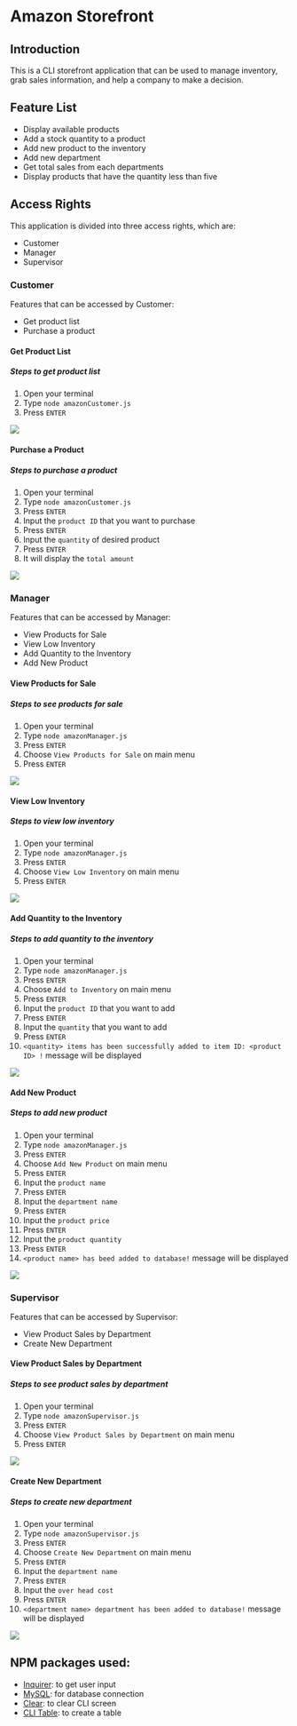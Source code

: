 # Amazon Storefront

## Introduction
This is a CLI storefront application that can be used to manage inventory, grab sales information, and help a company to make a decision. 

## Feature List
 * Display available products
 * Add a stock quantity to a product
 * Add new product to the inventory
 * Add new department
 * Get total sales from each departments
 * Display products that have the quantity less than five

## Access Rights
This application is divided into three access rights, which are:
* Customer
* Manager
* Supervisor

### Customer
Features that can be accessed by Customer:
* Get product list
* Purchase a product

#### Get Product List
##### Steps to get product list
1. Open your terminal
2. Type `node amazonCustomer.js`
3. Press `ENTER`

![](https://imgur.com/txeMDxj.gif)

#### Purchase a Product
##### Steps to purchase a product
1. Open your terminal
2. Type `node amazonCustomer.js`
3. Press `ENTER`
4. Input the `product ID` that you want to purchase
5. Press `ENTER`
6. Input the `quantity` of desired product
7. Press `ENTER`
8. It will display the `total amount`

![](https://imgur.com/BtJBSKk.gif)

### Manager
Features that can be accessed by Manager:
* View Products for Sale
* View Low Inventory
* Add Quantity to the Inventory
* Add New Product

#### View Products for Sale
##### Steps to see products for sale
1. Open your terminal
2. Type `node amazonManager.js`
3. Press `ENTER`
4. Choose `View Products for Sale` on main menu
5. Press `ENTER`

![](https://imgur.com/Vp7zkpj.gif)

#### View Low Inventory
##### Steps to view low inventory
1. Open your terminal
2. Type `node amazonManager.js`
3. Press `ENTER`
4. Choose `View Low Inventory` on main menu
5. Press `ENTER`

![](https://imgur.com/YOP9FPp.gif)

#### Add Quantity to the Inventory
##### Steps to add quantity to the inventory
1. Open your terminal
2. Type `node amazonManager.js`
3. Press `ENTER`
4. Choose `Add to Inventory` on main menu
5. Press `ENTER`
6. Input the `product ID` that you want to add
7. Press `ENTER`
8. Input the `quantity` that you want to add
9. Press `ENTER`
10. `<quantity> items has been successfully added to item ID: <product ID> !` message will be displayed

![](https://imgur.com/PKnNGAi.gif)

#### Add New Product
##### Steps to add new product
1. Open your terminal
2. Type `node amazonManager.js`
3. Press `ENTER`
4. Choose `Add New Product` on main menu
5. Press `ENTER`
6. Input the `product name`
7. Press `ENTER`
8. Input the `department name`
9. Press `ENTER`
10. Input the `product price`
11. Press `ENTER`
12. Input the `product quantity`
13. Press `ENTER`
14. `<product name> has beed added to database!` message will be displayed

![](https://imgur.com/Fxm2Yqu.gif)

### Supervisor
Features that can be accessed by Supervisor:
* View Product Sales by Department
* Create New Department

#### View Product Sales by Department
##### Steps to see product sales by department
1. Open your terminal
2. Type `node amazonSupervisor.js`
3. Press `ENTER`
4. Choose `View Product Sales by Department` on main menu
5. Press `ENTER`

![](https://imgur.com/dMfbbcJ.gif)

#### Create New Department
##### Steps to create new department
1. Open your terminal
2. Type `node amazonSupervisor.js`
3. Press `ENTER`
4. Choose `Create New Department` on main menu
5. Press `ENTER`
6. Input the `department name`
7. Press `ENTER`
8. Input the `over head cost`
9. Press `ENTER`
10. `<department name> department has been added to database!` message will be displayed

![](https://imgur.com/JemjfVH.gif)

## NPM packages used:
* [Inquirer](https://www.npmjs.com/package/inquirer): to get user input
* [MySQL](https://www.npmjs.com/package/mysql): for database connection
* [Clear](https://www.npmjs.com/package/clear): to clear CLI screen
* [CLI Table](https://www.npmjs.com/package/cli-table): to create a table
